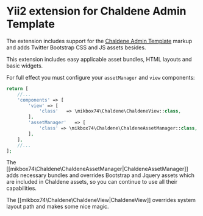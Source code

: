 Yii2 extension for Chaldene Admin Template
=====================================

The extension includes support for the [Chaldene Admin Template](https://github.com/onokumus/chl) markup and adds Twitter Bootstrap CSS and JS assets besides.

This extension includes easy applicable asset bundles, HTML layouts and basic widgets.

For full effect you must configure your `assetManager` and `view` components:

```php
return [
    //...
    'components' => [
        'view' => [
            'class'   => \mikbox74\Chaldene\ChaldeneView::class,
        ],
        'assetManager'   => [
            'class' => \mikbox74\Chaldene\ChaldeneAssetManager::class,
        ],
    ],
    //...
];
```

The [[mikbox74\Chaldene\ChaldeneAssetManager|ChaldeneAssetManager]] adds necessary bundles and overrides Bootstrap and Jquery assets which are included in Chaldene assets,
so you can continue to use all their capabilities.

The [[mikbox74\Chaldene\ChaldeneView|ChaldeneView]] overrides system layout path and makes some nice magic.

